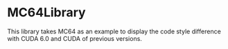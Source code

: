 MC64Library
===========

This library takes MC64 as an example to display the code style difference with CUDA 6.0 and CUDA of previous versions.
